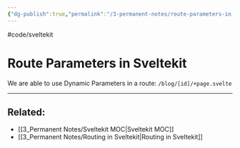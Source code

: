 ```yaml
---
{"dg-publish":true,"permalink":"/3-permanent-notes/route-parameters-in-sveltekit/","created":"2023-07-24T15:19:19.620-05:00","updated":"2023-08-02T14:49:15.983-05:00"}
---
```


#code/sveltekit

# Route Parameters in Sveltekit

We are able to use Dynamic Parameters in a route: `/blog/[id]/+page.svelte`

---
## Related:
- [[3_Permanent Notes/Sveltekit MOC\|Sveltekit MOC]]
- [[3_Permanent Notes/Routing in Sveltekit\|Routing in Sveltekit]]